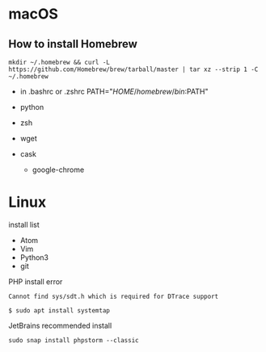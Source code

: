 # macOS
## How to install Homebrew
`mkdir ~/.homebrew && curl -L https://github.com/Homebrew/brew/tarball/master | tar xz --strip 1 -C ~/.homebrew`

- in .bashrc or .zshrc
PATH="$HOME/homebrew/bin:$PATH"


- python
- zsh
- wget
- cask
  - google-chrome


# Linux

install list
- Atom
- Vim
- Python3
- git

PHP install error
```
Cannot find sys/sdt.h which is required for DTrace support
```

```
$ sudo apt install systemtap
```

JetBrains recommended install

```
sudo snap install phpstorm --classic
```
